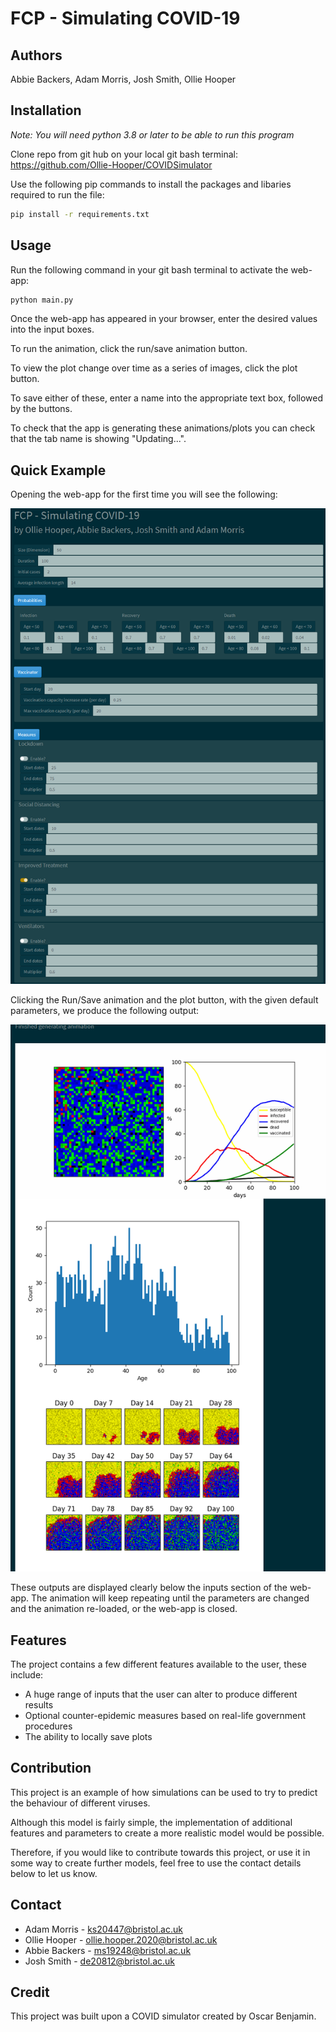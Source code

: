 # FCP - Simulating COVID-19

## Authors 
Abbie Backers, Adam Morris, Josh Smith, Ollie Hooper

## Installation

*Note: You will need python 3.8 or later to be able to run this program*	

Clone repo from git hub on your local git bash terminal: https://github.com/Ollie-Hooper/COVIDSimulator

Use the following pip commands to install the packages and libaries required to run the file: 

```bash
pip install -r requirements.txt
```

## Usage

Run the following command in your git bash terminal to activate the web-app:

```bash
python main.py
```

Once the web-app has appeared in your browser, enter the desired values into the input boxes.

To run the animation, click the run/save animation button.

To view the plot change over time as a series of images, click the plot button.

To save either of these, enter a name into the appropriate text box, followed by the buttons.

To check that the app is generating these animations/plots you can check that the tab name is showing "Updating...".

## Quick Example

Opening the web-app for the first time you will see the following:

![Quick Example -  Default Parameters](https://github.com/Ollie-Hooper/COVIDSimulator/blob/master/parameters.png?raw=true)

Clicking the Run/Save animation and the plot button, with the given default parameters, we produce the following output:

![Quick Example - Outputs](https://github.com/Ollie-Hooper/COVIDSimulator/blob/master/results.png?raw=true)

These outputs are displayed clearly below the inputs section of the web-app. The animation will keep repeating until the parameters are changed and the animation re-loaded, or the web-app is closed.

## Features
The project contains a few different features available to the user, these include: 

 - A huge range of inputs that the user can alter to produce different results
 - Optional counter-epidemic measures based on real-life government procedures
 - The ability to locally save plots 
 
## Contribution
This project is an example of how simulations can be used to try to predict the behaviour of different viruses.

Although this model is fairly simple, the implementation of additional features and parameters to create a more realistic model would be possible. 

Therefore, if you would like to contribute towards this project, or use it in some way to create further models, feel free to use the contact details below to let us know.  

## Contact

 - Adam Morris - ks20447@bristol.ac.uk
 - Ollie Hooper - ollie.hooper.2020@bristol.ac.uk
 - Abbie Backers - ms19248@bristol.ac.uk
 - Josh Smith - de20812@bristol.ac.uk

## Credit
This project was built upon a COVID simulator created by Oscar Benjamin.
